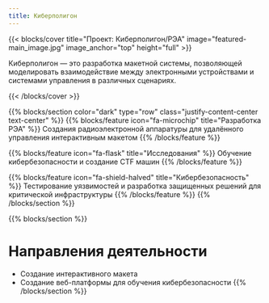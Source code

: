 ```yaml
---
title: Киберполигон
---
```


{{< blocks/cover title="Проект: Киберполигон/РЭА" image="featured-main_image.jpg" image_anchor="top" height="full" >}}
<!-- {{% blocks/link-down color="info" %}} -->
<!-- <p class="lead mt-4 display-5 fw-bold text-white text-shadow">Сделано для Проектной Практики</p> -->
<p>Киберполигон — это разработка макетной системы, позволяющей моделировать взаимодействие между электронными устройствами и системами управления в различных сценариях.</p>
{{< /blocks/cover >}}

{{% blocks/section color="dark" type="row" class="justify-content-center text-center" %}}
{{% blocks/feature icon="fa-microchip" title="Разработка РЭА" %}}
Создания радиоэлектронной аппаратуры для удалённого управления интерактивным макетом
{{% /blocks/feature %}}

{{% blocks/feature icon="fa-flask" title="Исследования" %}}
Обучение кибербезопасности и создание CTF машин
{{% /blocks/feature %}}

{{% blocks/feature icon="fa-shield-halved" title="Кибербезопасность" %}}
Тестирование уязвимостей и разработка защищенных решений для критической инфраструктуры
{{% /blocks/feature %}}
{{% /blocks/section %}}

{{% blocks/section %}}
# Направления деятельности
- Создание интерактивного макета
- Создание веб-платформы для обучения кибербезопасности 
{{% /blocks/section %}}